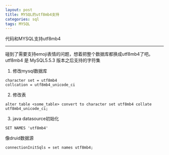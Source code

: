 ```yaml
---
layout: post
title: MYSQL的utf8mb4支持
categories: sql
tags: MYSQL
---
```


代码和MYSQL支持utf8mb4

-------------------

碰到了需要支持emoji表情的问题，想着把整个数据库都换成utf8mb4了吧。
utf8mb4 是 MySQL5.5.3 版本之后支持的字符集

1. 修改mysql数据库 
```
character set = utf8mb4
collcation = utf8mb4_unicode_ci
```
2. 修改表
```
alter table <some_table> convert to character set utf8mb4 collate utf8mb4_unicode_ci;
```

3. java datasource初始化
```
SET NAMES 'utf8mb4'
```
像druid数据源
```
connectionInitSqls = set names utf8mb4;
```